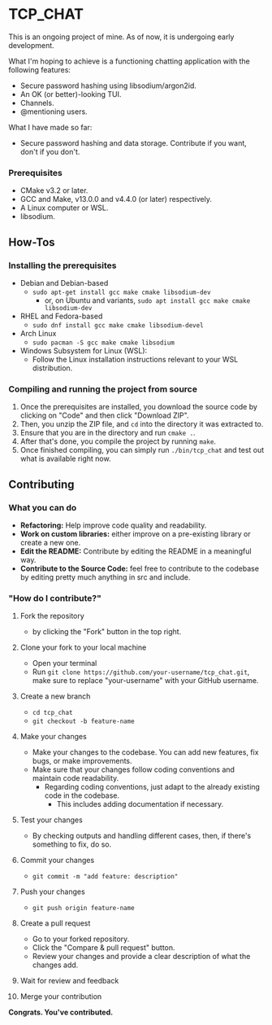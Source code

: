 # TCP_CHAT
<p>This is an ongoing project of mine. As of now, it is undergoing early development.</p>
<p>What I'm hoping to achieve is a functioning chatting application with the following features:</p>

- Secure password hashing using libsodium/argon2id.
- An OK (or better)-looking TUI.
- Channels.
- @mentioning users.

<p>What I have made so far:</p>

- Secure password hashing and data storage.
Contribute if you want, don't if you don't.


### Prerequisites
- CMake v3.2 or later.
- GCC and Make, v13.0.0 and v4.4.0 (or later) respectively.
- A Linux computer or WSL.
- libsodium.

## How-Tos

### Installing the prerequisites
- Debian and Debian-based 
    - `sudo apt-get install gcc make cmake libsodium-dev`
        - or, on Ubuntu and variants, `sudo apt install gcc make cmake libsodium-dev`
- RHEL and Fedora-based
    - `sudo dnf install gcc make cmake libsodium-devel`
- Arch Linux
    - `sudo pacman -S gcc make cmake libsodium`
- Windows Subsystem for Linux (WSL):
    - Follow the Linux installation instructions relevant to your WSL distribution.

### Compiling and running the project from source
1. Once the prerequisites are installed, you download the source code by clicking on "Code" and then click "Download ZIP".
2. Then, you unzip the ZIP file, and `cd` into the directory it was extracted to.
3. Ensure that you are in the directory and run `cmake .`.
4. After that's done, you compile the project by running `make`.
5. Once finished compiling, you can simply run `./bin/tcp_chat` and test out what is available right now.

## Contributing

### What you can do

- **Refactoring:** Help improve code quality and readability.
- **Work on custom libraries:** either improve on a pre-existing library or create a new one.
- **Edit the README:** Contribute by editing the README in a meaningful way.
- **Contribute to the Source Code:** feel free to contribute to the codebase by editing pretty much anything in src and include.

### "How do I contribute?"
1. Fork the repository
    - by clicking the "Fork" button in the top right.

2. Clone your fork to your local machine
    - Open your terminal
    - Run `git clone https://github.com/your-username/tcp_chat.git`, make sure to replace "your-username" with your GitHub username.

3. Create a new branch
    - `cd tcp_chat`
    - `git checkout -b feature-name`

4. Make your changes
    - Make your changes to the codebase. You can add new features, fix bugs, or make improvements.
    - Make sure that your changes follow coding conventions and maintain code readability.
        - Regarding coding conventions, just adapt to the already existing code in the codebase.
            - This includes adding documentation if necessary.

5. Test your changes
    - By checking outputs and handling different cases, then, if there's something to fix, do so.

6. Commit your changes
    - `git commit -m "add feature: description"`

7. Push your changes
    - `git push origin feature-name`

8. Create a pull request
    - Go to your forked repository.
    - Click the "Compare & pull request" button.
    - Review your changes and provide a clear description of what the changes add.

9. Wait for review and feedback

10. Merge your contribution

**Congrats. You've contributed.**
